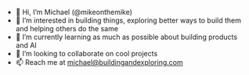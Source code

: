 - 👋 Hi, I’m Michael (@mikeonthemike)
- 👀 I’m interested in building things, exploring better ways to build them and helping others do the same
- 🌱 I’m currently learning as much as possible about building products and AI
- 💞️ I’m looking to collaborate on cool projects
- 📫 Reach me at michael@buildingandexploring.com

<!---
mikeonthemike/mikeonthemike is a ✨ special ✨ repository because its `README.md` (this file) appears on your GitHub profile.
You can click the Preview link to take a look at your changes.
--->
